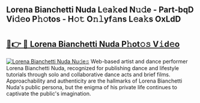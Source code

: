 ## Lorena Bianchetti Nuda L𝚎a𝚔ed N𝚞𝚍e - Part-bqD Vi𝚍𝚎o P𝚑𝚘tos - H𝚘𝚝 O𝚗𝚕yf𝚊ns L𝚎a𝚔s OxLdD

# <h2><a href="http://kf13hsy.oniu.top/?m=Lorena+Bianchetti+Nuda">🔗👉 🔴 Lorena Bianchetti Nuda P𝚑ot𝚘𝚜 V𝚒d𝚎o</a></h2>

[![Lorena Bianchetti Nuda Nu𝚍e𝚜](https://i.imgur.com/0qMVB7G.gif)](http://kf13hsy.oniu.top/?m=Lorena+Bianchetti+Nuda)
Web-based artist and dance performer Lorena Bianchetti Nuda, recognized for publishing dance and lifestyle tutorials through solo and collaborative dance acts and brief films. Approachability and authenticity are the hallmarks of Lorena Bianchetti Nuda's public persona, but the enigma of his private life continues to captivate the public's imagination.  
